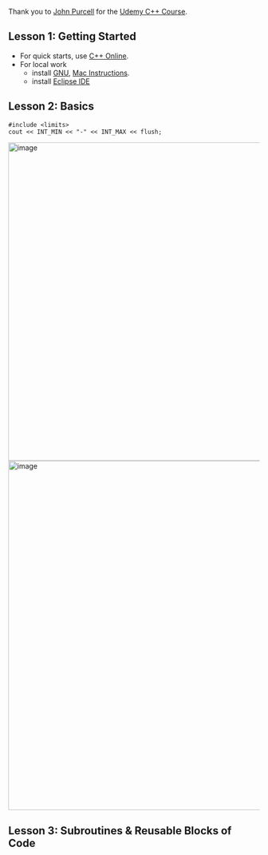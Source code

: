 Thank you to [John Purcell](https://www.caveofprogramming.com/) for the [Udemy C++ Course](https://www.udemy.com/course/free-learn-c-tutorial-beginners/).


## Lesson 1: Getting Started

- For quick starts, use [C++ Online](https://www.online-cpp.com/).
- For local work
  - install [GNU](https://gcc.gnu.org/), [Mac Instructions](https://osxdaily.com/2023/05/02/how-install-gcc-mac/).
  - install [Eclipse IDE](https://www.eclipse.org/downloads/packages/release/kepler/sr2/eclipse-ide-cc-developers)
 
 
## Lesson 2: Basics
```
#include <limits>
cout << INT_MIN << "-" << INT_MAX << flush;
```
<img width="638" alt="image" src="https://github.com/yiyangjessieyu/Learning_C/assets/101782677/623c5899-488a-4113-8d86-6ef711a65a98">

<img width="700" alt="image" src="https://github.com/yiyangjessieyu/Learning_Cplusplus/assets/101782677/e5696a5c-039e-42c8-8f85-ed1925a3b3de">


## Lesson 3: Subroutines & Reusable Blocks of Code
